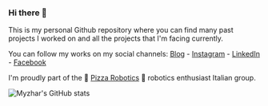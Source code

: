 ### Hi there 👋

This is my personal Github repository where you can find many past projects I worked on and all the projects that I'm facing currently.

You can follow my works on my social channels: 
[Blog](https://www.myzhar.com) - 
[Instagram](https://www.instagram.com/myzharbot) - 
[LinkedIn](https://www.linkedin.com/in/walterlucetti/) - 
[Facebook](https://www.facebook.com/robothome)

I'm proudly part of the :pizza: [Pizza Robotics](http://pizzarobotics.org/) :robot:  robotics enthusiast Italian group.

![Myzhar's GitHub stats](https://github-readme-stats.vercel.app/api?username=myzhar)

<!--
**Myzhar/Myzhar** is a ✨ _special_ ✨ repository because its `README.md` (this file) appears on your GitHub profile.

Here are some ideas to get you started:

- 🔭 I’m currently working on ...
- 🌱 I’m currently learning ...
- 👯 I’m looking to collaborate on ...
- 🤔 I’m looking for help with ...
- 💬 Ask me about ...
- 📫 How to reach me: ...
- 😄 Pronouns: ...
- ⚡ Fun fact: ...
-->

